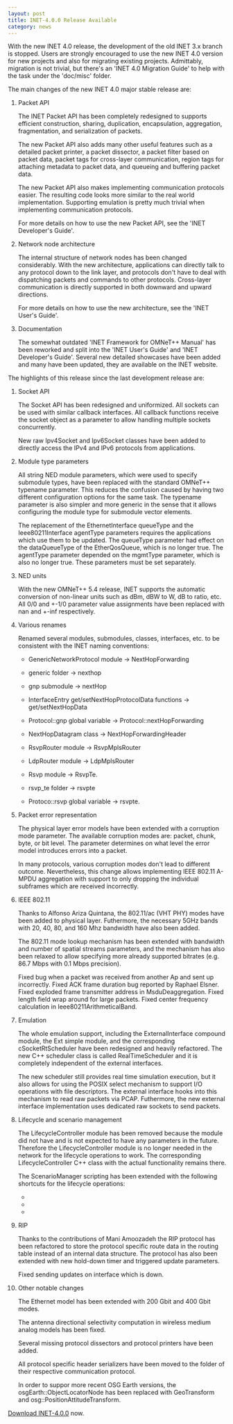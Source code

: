 ```yaml
---
layout: post
title: INET-4.0.0 Release Available
category: news
---
```


With the new INET 4.0 release, the development of the old INET 3.x branch is
stopped. Users are strongly encouraged to use the new INET 4.0 version for new
projects and also for migrating existing projects. Admittably, migration is not
trivial, but there's an 'INET 4.0 Migration Guide' to help with the task under
the 'doc/misc' folder.

The main changes of the new INET 4.0 major stable release are:

1. Packet API

   The INET Packet API has been completely redesigned to supports efficient
   construction, sharing, duplication, encapsulation, aggregation, fragmentation,
   and serialization of packets.

   The new Packet API also adds many other useful features such as a detailed
   packet printer, a packet dissector, a packet filter based on packet data,
   packet tags for cross-layer communication, region tags for attaching metadata
   to packet data, and queueing and buffering packet data.

   The new Packet API also makes implementing communication protocols easier. The
   resulting code looks more similar to the real world implementation. Supporting
   emulation is pretty much trivial when implementing communication protocols.

   For more details on how to use the new Packet API, see the 'INET Developer's Guide'.

2. Network node architecture

   The internal structure of network nodes has been changed considerably. With
   the new architecture, applications can directly talk to any protocol down to
   the link layer, and protocols don't have to deal with dispatching packets and
   commands to other protocols. Cross-layer communication is directly supported
   in both downward and upward directions.

   For more details on how to use the new architecture, see the 'INET User's Guide'.

3. Documentation

   The somewhat outdated 'INET Framework for OMNeT++ Manual' has been reworked
   and split into the 'INET User's Guide' and 'INET Developer's Guide'. Several
   new detailed showcases have been added and many have been updated, they are
   available on the INET website.

The highlights of this release since the last development release are:

1. Socket API

   The Socket API has been redesigned and uniformized. All sockets can be used
   with similar callback interfaces. All callback functions receive the socket
   object as a parameter to allow handling multiple sockets concurrently.

   New raw Ipv4Socket and Ipv6Socket classes have been added to directly access
   the IPv4 and IPv6 protocols from applications.

2. Module type parameters

   All string NED module parameters, which were used to specify submodule types,
   have been replaced with the standard OMNeT++ typename parameter. This reduces
   the confusion caused by having two different configuration options for the
   same task. The typename parameter is also simpler and more generic in the
   sense that it allows configuring the module type for submodule vector elements.

   The replacement of the EthernetInterface queueType and the Ieee80211Interface
   agentType parameters requires the applications which use them to be updated.
   The queueType parameter had effect on the dataQueueType of the EtherQosQueue,
   which is no longer true. The agentType parameter depended on the mgmtType
   parameter, which is also no longer true. These parameters must be set separately.

3. NED units

   With the new OMNeT++ 5.4 release, INET supports the automatic conversion of
   non-linear units such as dBm, dBW to W, dB to ratio, etc. All 0/0 and +-1/0
   parameter value assignments have been replaced with nan and +-inf respectively.

4. Various renames

   Renamed several modules, submodules, classes, interfaces, etc. to be consistent
   with the INET naming conventions:

    - GenericNetworkProtocol module -> NextHopForwarding
    - generic folder -> nexthop
    - gnp submodule -> nextHop
    - InterfaceEntry get/setNextHopProtocolData functions -> get/setNextHopData
    - Protocol::gnp global variable -> Protocol::nextHopForwarding
    - NextHopDatagram class -> NextHopForwardingHeader

    - RsvpRouter module -> RsvpMplsRouter
    - LdpRouter module -> LdpMplsRouter
    - Rsvp module -> RsvpTe.
    - rsvp_te folder -> rsvpte
    - Protoco::rsvp global variable -> rsvpte.

5. Packet error representation

   The physical layer error models have been extended with a corruption mode
   parameter. The available corruption modes are: packet, chunk, byte, or bit
   level. The parameter determines on what level the error model introduces
   errors into a packet.

   In many protocols, various corruption modes don't lead to different outcome.
   Nevertheless, this change allows implementing IEEE 802.11 A-MPDU aggregation
   with support to only dropping the individual subframes which are received
   incorrectly.

6. IEEE 802.11

   Thanks to Alfonso Ariza Quintana, the 802.11/ac (VHT PHY) modes have been
   added to physical layer. Futhermore, the necessary 5GHz bands with 20, 40,
   80, and 160 Mhz bandwidth have also been added.

   The 802.11 mode lookup mechanism has been extended with bandwidth and number
   of spatial streams parameters, and the mechanism has also been relaxed to
   allow specifying more already supported bitrates (e.g. 86.7 Mbps with 0.1 Mbps
   precision).

   Fixed bug when a packet was received from another Ap and sent up incorrectly.
   Fixed ACK frame duration bug reported by Raphael Elsner.
   Fixed exploded frame transmitter address in MsduDeaggregation.
   Fixed length field wrap around for large packets.
   Fixed center frequency calculation in Ieee80211ArithmeticalBand.

7. Emulation

   The whole emulation support, including the ExternalInterface compound module,
   the Ext simple module, and the corresponding cSocketRtScheduler have been
   redesigned and heavily refactored. The new C++ scheduler class is called
   RealTimeScheduler and it is completely independent of the external interfaces.

   The new scheduler still provides real time simulation execution, but it also
   allows for using the POSIX select mechanism to support I/O operations with
   file descriptors. The external interface hooks into this mechanism to read
   raw packets via PCAP. Futhermore, the new external interface implementation
   uses dedicated raw sockets to send packets.

8. Lifecycle and scenario management

   The LifecycleController module has been removed because the module did not
   have and is not expected to have any parameters in the future. Therefore the
   LifecycleController module is no longer needed in the network for the lifecycle
   operations to work. The corresponding LifecycleController C++ class with the
   actual functionality remains there.

   The ScenarioManager scripting has been extended with the following shortcuts
   for the lifecycle operations:
    - <shutdown module="hostA"/>
    - <startup module="hostA"/>
    - <crash module="hostA"/>

9. RIP

   Thanks to the contributions of Mani Amoozadeh the RIP protocol has been
   refactored to store the protocol specific route data in the routing table
   instead of an internal data structure. The protocol has also been extended
   with new hold-down timer and triggered update parameters.

   Fixed sending updates on interface which is down.

10. Other notable changes

    The Ethernet model has been extended with 200 Gbit and 400 Gbit modes.

    The antenna directional selectivity computation in wireless medium analog
    models has been fixed.

    Several missing protocol dissectors and protocol printers have been added.

    All protocol specific header serializers have been moved to the folder of their
    respective communication protocol.

    In order to suppor more recent OSG Earth versions, the osgEarth::ObjectLocatorNode
    has been replaced with GeoTransform and osg::PositionAttitudeTransform.

[Download INET-4.0.0](https://github.com/inet-framework/inet/releases/download/v4.0.0/inet-4.0.0-src.tgz)
now.
